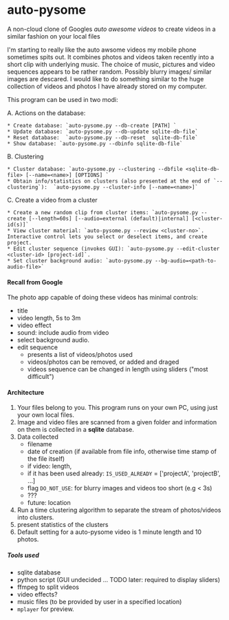 auto-pysome
===========

A non-cloud clone of Googles *auto awesome videos* to create videos in a similar fashion on your local files

I'm starting to really like the auto awsome videos my mobile phone sometimes spits out. It combines photos and videos taken recently into a short clip with underlying music. The choice of music, pictures and video sequences appears to be rather random. Possibly blurry images/ similar images are descared. I would like to do something similar to the huge collection of videos and photos I have already stored on my computer. 


This program can be used in two modi:

 A. Actions on the database:
 
    * Create database: `auto-pysome.py --db-create [PATH] `
    * Update database: `auto-pysome.py --db-update sqlite-db-file`
    * Reset database:  `auto-pysome.py --db-reset  sqlite-db-file`
    * Show database: `auto-pysome.py --dbinfo sqlite-db-file`
    
 B. Clustering 
 
    * Cluster database: `auto-pysome.py --clustering --dbfile <sqlite-db-file> [--name=<name>] [OPTIONS] `
    * Obtain info/statistics on clusters (also presented at the end of `--clustering`):  `auto-pysome.py --cluster-info [--name=<name>]`
    
  C. Create a video from a cluster
 
    * Create a new random clip from cluster items: `auto-pysome.py --create [--length=60s] [--audio=external (default)|internal] [<cluster-id(s)]`
    * View cluster material: `auto-pysome.py --review <cluster-no>`. Interactive control lets you select or deselect items, and create project.
    * Edit cluster sequence (invokes GUI): `auto-pysome.py --edit-cluster <cluster-id> [project-id]`.
    * Set cluster background audio: `auto-pysome.py --bg-audio=<path-to-audio-file>`
    
    
    
 
 


#### Recall from Google

The photo app capable of doing these videos has minimal controls:

 * title
 * video length, 5s to 3m
 * video effect 
 * sound: include audio from video
 * select background audio.
 * edit sequence
    - presents a list of videos/photos used
    - videos/photos can be removed, or added and draged
    - videos sequence can be changed in length using sliders ("most difficult")


#### Architecture

1. Your files belong to you. This program runs on your own PC, using just your own local files.
2. Image and video files are scanned from a given folder and information on them is collected in a **sqlite** database.
3. Data collected
    * filename
    * date of creation (if available from file info, otherwise time stamp of the file itself)
    * if video: length, 
    * if it has been used already: `IS_USED_ALREADY` = ['projectA', 'projectB', ...]
    * flag `DO_NOT_USE`: for blurry images and videos too short (e.g < 3s)
    * ???
    * future: location
4. Run a time clustering algorithm to separate the stream of photos/videos into clusters.
5. present statistics of the clusters
6. Default setting for a auto-pysome video is 1 minute length and 10 photos.

##### Tools used

* sqlite database
* python script (GUI undecided ... TODO later: required to display sliders)
* ffmpeg to split videos
* video effects?
* music files (to be provided by user in a specified location)
* `mplayer` for preview.

